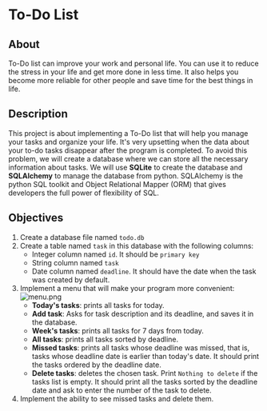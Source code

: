 # To-Do List
## About
To-Do list can improve your work and personal life. You can use it to reduce the stress in your life and get more done
in less time. It also helps you become more reliable for other people and save time for the best things in life.
## Description
This project is about implementing a To-Do list that will help you manage your tasks and organize your life. It's very
upsetting when the data about your to-do tasks disappear after the program is completed. To avoid this problem, we will
create a database where we can store all the necessary information about tasks. We will use **SQLite** to create the 
database and **SQLAlchemy** to manage the database from python. SQLAlchemy is the python SQL toolkit and Object Relational
Mapper (ORM) that gives developers the full power of flexibility of SQL.
## Objectives
1. Create a database file named `todo.db`
3. Create a table named `task` in this database with the following columns:
    * Integer column named `id`. It should be `primary key`
    * String column named `task`
    * Date column named `deadline`. It should have the date when the task was created by default. 
4. Implement a menu that will make your program more convenient:
   ![menu.png](menu.png)
    * **Today's tasks**: prints all tasks for today.
    * **Add task**: Asks for task description and its deadline, and saves it in the database.
    * **Week's tasks**: prints all tasks for 7 days from today.
    * **All tasks**: prints all tasks sorted by deadline.
    * **Missed tasks**: prints all tasks whose deadline was missed, that is, tasks whose deadline date is earlier than
      today's date. It should print the tasks ordered by the deadline date.
    * **Delete tasks**: deletes the chosen task. Print `Nothing to delete` if the tasks list is empty. It should print
   all the tasks sorted by the deadline date and ask to enter the number of the task to delete.
5. Implement the ability to see missed tasks and delete them.
